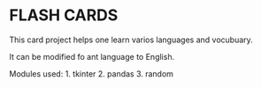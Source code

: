 # FLASH CARDS 

This card project helps one learn varios languages and vocubuary.

It can be modified fo ant language to English.

Modules used: 
    1. tkinter
    2. pandas
    3. random

